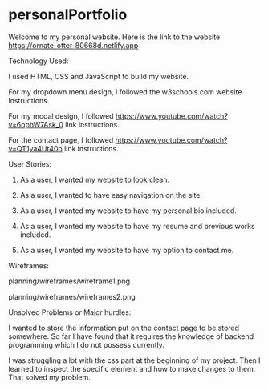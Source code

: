# personalPortfolio

Welcome to my personal website. Here is the link to the website https://ornate-otter-80668d.netlify.app

Technology Used:

I used HTML, CSS and JavaScript to build my website.

For my dropdown menu design, I followed the w3schools.com website instructions.

For my modal design, I followed https://www.youtube.com/watch?v=6ophW7Ask_0 link instructions.

For the contact page, I followed https://www.youtube.com/watch?v=QT1ya4Ut40o link instructions.

User Stories:

1. As a user, I wanted my website to look clean.

2. As a user, I wanted to have easy navigation on the site.

3. As a user, I wanted my website to have my personal bio included.

4. As a user, I wanted my website to have my resume and previous works included.

5. As a user, I wanted my website to have my option to contact me.

Wireframes:

planning/wireframes/wireframe1.png

planning/wireframes/wireframes2.png

Unsolved Problems or Major hurdles:

I wanted to store the information put on the contact page to be stored somewhere. So far I have found that it requires the knowledge of backend programming which I do not possess currently.

I was struggling a lot with the css part at the beginning of my project. Then I learned to inspect the specific element and how to make changes to them. That solved my problem.
